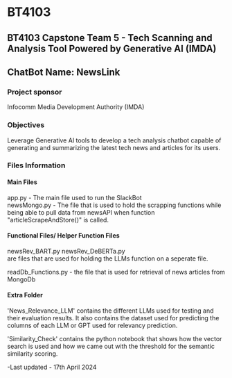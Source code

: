 # BT4103   
## BT4103 Capstone Team 5 - Tech Scanning and Analysis Tool Powered by Generative AI (IMDA)   
## ChatBot Name: NewsLink

### Project sponsor    

Infocomm Media Development Authority (IMDA)   

### Objectives   

Leverage Generative AI tools to develop a tech analysis chatbot capable of generating and summarizing the latest tech news and articles for its users. 


### Files Information

#### Main Files
app.py - The main file used to run the SlackBot   
newsMongo.py - The file that is used to hold the scrapping functions while being able to pull data from newsAPI when function "articleScrapeAndStore()" is called.

#### Functional Files/ Helper Function Files
newsRev_BART.py
newsRev_DeBERTa.py   
are files that are used for holding the LLMs function on a seperate file.

readDb_Functions.py - the file that is used for retrieval of news articles from MongoDb

#### Extra Folder
'News_Relevance_LLM' contains the different LLMs used for testing and their evaluation results. It also contains the dataset used for predicting the columns of each 
LLM or GPT used for relevancy prediction.

'Similarity_Check' contains the python notebook that shows how the vector search is used and how we came out with the threshold for the semantic similarity scoring.





   
-Last updated - 17th April 2024
